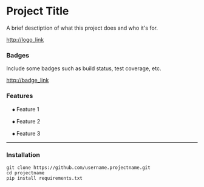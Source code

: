 # Project Title

A brief desctiption of what this project does and who it's for.

<http://logo_link>

### Badges

Include some badges such as build status, test coverage, etc.

<http://badge_link>

### Features

&nbsp;&nbsp;&nbsp;&nbsp;⦁ Feature 1

&nbsp;&nbsp;&nbsp;&nbsp;⦁ Feature 2

&nbsp;&nbsp;&nbsp;&nbsp;⦁ Feature 3

---
### Installation

    git clone https://github.com/username.projectname.git
    cd projectname
    pip install requirements.txt
    
